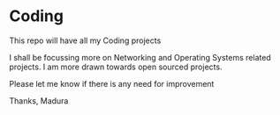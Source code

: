# Coding

This repo will have all my Coding projects

I shall be focussing more on Networking and Operating Systems related projects.
I am more drawn towards open sourced projects.

Please let me know if there is any need for improvement

Thanks,
Madura



